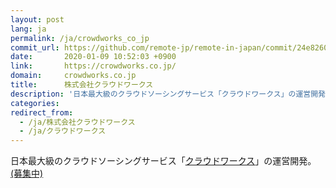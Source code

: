 ```yaml
---
layout: post
lang: ja
permalink: /ja/crowdworks_co_jp
commit_url: https://github.com/remote-jp/remote-in-japan/commit/24e8260c57b55361b008a249e62b34ade3916821
date:       2020-01-09 10:52:03 +0900
link:       https://crowdworks.co.jp/
domain:     crowdworks.co.jp
title:      株式会社クラウドワークス
description: '日本最大級のクラウドソーシングサービス「クラウドワークス」の運営開発。 (募集中)'
categories: 
redirect_from:
  - /ja/株式会社クラウドワークス
  - /ja/クラウドワークス
---
```


<p>日本最大級のクラウドソーシングサービス「<a href="https://crowdworks.jp/">クラウドワークス</a>」の運営開発。 <a href="https://www.wantedly.com/projects/55681">(募集中)</a></p>
